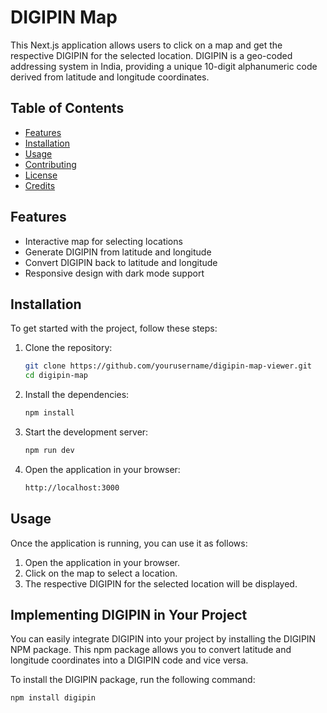 # DIGIPIN Map

This Next.js application allows users to click on a map and get the respective DIGIPIN for the selected location. DIGIPIN is a geo-coded addressing system in India, providing a unique 10-digit alphanumeric code derived from latitude and longitude coordinates.

## Table of Contents

- [Features](#features)
- [Installation](#installation)
- [Usage](#usage)
- [Contributing](#contributing)
- [License](#license)
- [Credits](#credits)

## Features

- Interactive map for selecting locations
- Generate DIGIPIN from latitude and longitude
- Convert DIGIPIN back to latitude and longitude
- Responsive design with dark mode support

## Installation

To get started with the project, follow these steps:

1. Clone the repository:

   ```sh
   git clone https://github.com/yourusername/digipin-map-viewer.git
   cd digipin-map

2. Install the dependencies:

    ```sh
    npm install

3. Start the development server:

    ```sh
    npm run dev
   
4. Open the application in your browser:

    ```sh
    http://localhost:3000

## Usage

Once the application is running, you can use it as follows:

1.	Open the application in your browser.
2. Click on the map to select a location.
3.	The respective DIGIPIN for the selected location will be displayed.

## Implementing DIGIPIN in Your Project

You can easily integrate DIGIPIN into your project by installing the DIGIPIN NPM package. 
This npm package allows you to convert latitude and longitude coordinates into a DIGIPIN code and vice versa.

To install the DIGIPIN package, run the following command:

```sh
npm install digipin
